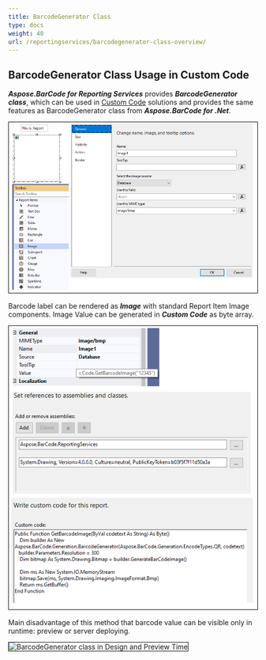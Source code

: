 ```yaml
---
title: BarcodeGenerator Class
type: docs
weight: 40
url: /reportingservices/barcodegenerator-class-overview/
---
```

## **BarcodeGenerator Class Usage in Custom Code**

***Aspose.BarCode for Reporting Services*** provides ***BarcodeGenerator class***, which can be used in [Custom Code](https://docs.microsoft.com/sql/reporting-services/report-design/custom-code-and-assembly-references-in-expressions-in-report-designer-ssrs) solutions and provides the same features as BarcodeGenerator class from ***Aspose.BarCode for .Net***.

<img style="border:1px solid black;" src="customcodeimage.png" alt="Report Item Image Component" />

Barcode label can be rendered as ***Image*** with standard Report Item Image components. Image Value can be generated in ***Custom Code*** as byte array.

<img style="border:1px solid black;" src="customcodevalue.png" alt="BarcodeGenerator class with Custom Code" />

Main disadvantage of this method that barcode value can be visible only in runtime: preview or server deploying.

<img style="border:1px solid black;" src="customcodecreview.png" alt="BarcodeGenerator class in Design and Preview Time" />